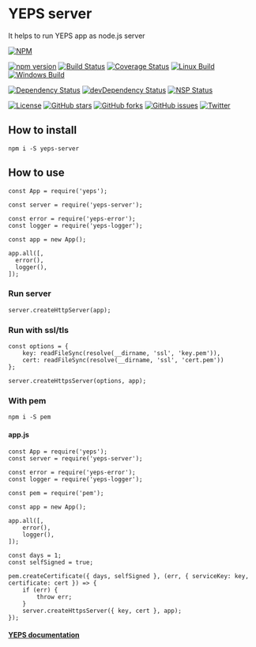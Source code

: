 # YEPS server

It helps to run YEPS app as node.js server

[![NPM](https://nodei.co/npm/yeps-server.png)](https://npmjs.org/package/yeps-server)

[![npm version](https://badge.fury.io/js/yeps-server.svg)](https://badge.fury.io/js/yeps-server)
[![Build Status](https://travis-ci.org/evheniy/yeps-server.svg?branch=master)](https://travis-ci.org/evheniy/yeps-server)
[![Coverage Status](https://coveralls.io/repos/github/evheniy/yeps-server/badge.svg?branch=master)](https://coveralls.io/github/evheniy/yeps-server?branch=master)
[![Linux Build](https://img.shields.io/travis/evheniy/yeps-server/master.svg?label=linux)](https://travis-ci.org/evheniy/)
[![Windows Build](https://img.shields.io/appveyor/ci/evheniy/yeps-server/master.svg?label=windows)](https://ci.appveyor.com/project/evheniy/yeps-server)

[![Dependency Status](https://david-dm.org/evheniy/yeps-server.svg)](https://david-dm.org/evheniy/yeps-server)
[![devDependency Status](https://david-dm.org/evheniy/yeps-server/dev-status.svg)](https://david-dm.org/evheniy/yeps-server#info=devDependencies)
[![NSP Status](https://img.shields.io/badge/NSP%20status-no%20vulnerabilities-green.svg)](https://travis-ci.org/evheniy/yeps-server)

[![License](https://img.shields.io/badge/license-MIT-blue.svg)](https://raw.githubusercontent.com/evheniy/yeps-server/master/LICENSE)
[![GitHub stars](https://img.shields.io/github/stars/evheniy/yeps-server.svg)](https://github.com/evheniy/yeps-server/stargazers)
[![GitHub forks](https://img.shields.io/github/forks/evheniy/yeps-server.svg)](https://github.com/evheniy/yeps-server/network)
[![GitHub issues](https://img.shields.io/github/issues/evheniy/yeps-server.svg)](https://github.com/evheniy/yeps-server/issues)
[![Twitter](https://img.shields.io/twitter/url/https/github.com/evheniy/yeps-server.svg?style=social)](https://twitter.com/intent/tweet?text=Wow:&url=%5Bobject%20Object%5D)


## How to install

    npm i -S yeps-server
  

## How to use

    const App = require('yeps');
    
    const server = require('yeps-server');
    
    const error = require('yeps-error');
    const logger = require('yeps-logger');
    
    const app = new App();
    
    app.all([,
      error(),
      logger(),
    ]);
    
### Run server
    
    server.createHttpServer(app);
    
### Run with ssl/tls

    const options = {
        key: readFileSync(resolve(__dirname, 'ssl', 'key.pem')),
        cert: readFileSync(resolve(__dirname, 'ssl', 'cert.pem'))
    };
        
    server.createHttpsServer(options, app);
    
### With pem

    npm i -S pem
    
#### app.js

    const App = require('yeps');
    const server = require('yeps-server');
    
    const error = require('yeps-error');
    const logger = require('yeps-logger');
    
    const pem = require('pem');
        
    const app = new App();
        
    app.all([,
        error(),
        logger(),
    ]); 
    
    const days = 1;
    const selfSigned = true;
    
    pem.createCertificate({ days, selfSigned }, (err, { serviceKey: key, certificate: cert }) => {
        if (err) {
            throw err;
        }
        server.createHttpsServer({ key, cert }, app);
    });
    

#### [YEPS documentation](http://yeps.info/)
